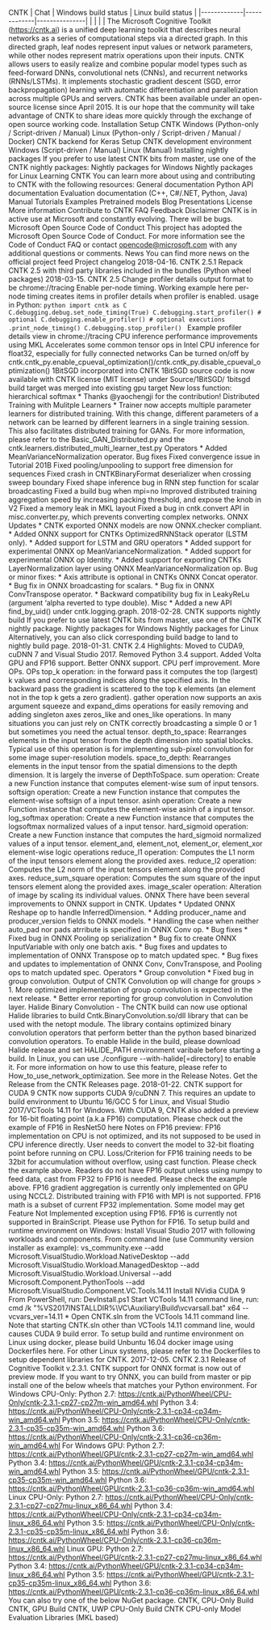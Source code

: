 CNTK | Chat | Windows build status | Linux build status | |-------------|-------------|---------------| | | | | The Microsoft Cognitive Toolkit (https://cntk.ai) is a unified deep learning toolkit that describes neural networks as a series of computational steps via a directed graph. In this directed graph, leaf nodes represent input values or network parameters, while other nodes represent matrix operations upon their inputs. CNTK allows users to easily realize and combine popular model types such as feed-forward DNNs, convolutional nets (CNNs), and recurrent networks (RNNs/LSTMs). It implements stochastic gradient descent (SGD, error backpropagation) learning with automatic differentiation and parallelization across multiple GPUs and servers. CNTK has been available under an open-source license since April 2015. It is our hope that the community will take advantage of CNTK to share ideas more quickly through the exchange of open source working code. Installation Setup CNTK Windows (Python-only / Script-driven / Manual) Linux (Python-only / Script-driven / Manual / Docker) CNTK backend for Keras Setup CNTK development environment Windows (Script-driven / Manual) Linux (Manual) Installing nightly packages If you prefer to use latest CNTK bits from master, use one of the CNTK nightly packages: Nightly packages for Windows Nightly packages for Linux Learning CNTK You can learn more about using and contributing to CNTK with the following resources: General documentation Python API documentation Evaluation documentation (C++, C#/.NET, Python, Java) Manual Tutorials Examples Pretrained models Blog Presentations License More information Contribute to CNTK FAQ Feedback Disclaimer CNTK is in active use at Microsoft and constantly evolving. There will be bugs. Microsoft Open Source Code of Conduct This project has adopted the Microsoft Open Source Code of Conduct. For more information see the Code of Conduct FAQ or contact opencode@microsoft.com with any additional questions or comments. News You can find more news on the official project feed Project changelog 2018-04-16. CNTK 2.5.1 Repack CNTK 2.5 with third party libraries included in the bundles (Python wheel packages) 2018-03-15. CNTK 2.5 Change profiler details output format to be chrome://tracing Enable per-node timing. Working example here per-node timing creates items in profiler details when profiler is enabled. usage in Python: ```python import cntk as C C.debugging.debug.set_node_timing(True) C.debugging.start_profiler() # optional C.debugging.enable_profiler() # optional executions .print_node_timing() C.debugging.stop_profiler() ``` Example profiler details view in chrome://tracing CPU inference performance improvements using MKL Accelerates some common tensor ops in Intel CPU inference for float32, especially for fully connected networks Can be turned on/off by cntk.cntk_py.enable_cpueval_optimization()/cntk.cntk_py.disable_cpueval_optimization() 1BitSGD incorporated into CNTK 1BitSGD source code is now available with CNTK license (MIT license) under Source/1BitSGD/ 1bitsgd build target was merged into existing gpu target New loss function: hierarchical softmax * Thanks @yaochengji for the contribution! Distributed Training with Mulitple Learners * Trainer now accepts multiple parameter learners for distributed training. With this change, different parameters of a network can be learned by different learners in a single training session. This also facilitates distributed training for GANs. For more information, please refer to the Basic_GAN_Distributed.py and the cntk.learners.distributed_multi_learner_test.py Operators * Added MeanVarianceNormalization operator. Bug fixes Fixed convergence issue in Tutorial 201B Fixed pooling/unpooling to support free dimension for sequences Fixed crash in CNTKBinaryFormat deserializer when crossing sweep boundary Fixed shape inference bug in RNN step function for scalar broadcasting Fixed a build bug when mpi=no Improved distributed training aggregation speed by increasing packing threshold, and expose the knob in V2 Fixed a memory leak in MKL layout Fixed a bug in cntk.convert API in misc.converter.py, which prevents converting complex networks. ONNX Updates * CNTK exported ONNX models are now ONNX.checker compliant. * Added ONNX support for CNTKs OptimizedRNNStack operator (LSTM only). * Added support for LSTM and GRU operators * Added support for experimental ONNX op MeanVarianceNormalization. * Added support for experimental ONNX op Identity. * Added support for exporting CNTKs LayerNormalization layer using ONNX MeanVarianceNormalization op. Bug or minor fixes: * Axis attribute is optional in CNTKs ONNX Concat operator. * Bug fix in ONNX broadcasting for scalars. * Bug fix in ONNX ConvTranspose operator. * Backward compatibility bug fix in LeakyReLu (argument ‘alpha reverted to type double). Misc * Added a new API find_by_uid() under cntk.logging.graph. 2018-02-28. CNTK supports nightly build If you prefer to use latest CNTK bits from master, use one of the CNTK nightly package. Nightly packages for Windows Nightly packages for Linux Alternatively, you can also click corresponding build badge to land to nightly build page. 2018-01-31. CNTK 2.4 Highlights: Moved to CUDA9, cuDNN 7 and Visual Studio 2017. Removed Python 3.4 support. Added Volta GPU and FP16 support. Better ONNX support. CPU perf improvement. More OPs. OPs top_k operation: in the forward pass it computes the top (largest) k values and corresponding indices along the specified axis. In the backward pass the gradient is scattered to the top k elements (an element not in the top k gets a zero gradient). gather operation now supports an axis argument squeeze and expand_dims operations for easily removing and adding singleton axes zeros_like and ones_like operations. In many situations you can just rely on CNTK correctly broadcasting a simple 0 or 1 but sometimes you need the actual tensor. depth_to_space: Rearranges elements in the input tensor from the depth dimension into spatial blocks. Typical use of this operation is for implementing sub-pixel convolution for some image super-resolution models. space_to_depth: Rearranges elements in the input tensor from the spatial dimensions to the depth dimension. It is largely the inverse of DepthToSpace. sum operation: Create a new Function instance that computes element-wise sum of input tensors. softsign operation: Create a new Function instance that computes the element-wise softsign of a input tensor. asinh operation: Create a new Function instance that computes the element-wise asinh of a input tensor. log_softmax operation: Create a new Function instance that computes the logsoftmax normalized values of a input tensor. hard_sigmoid operation: Create a new Function instance that computes the hard_sigmoid normalized values of a input tensor. element_and, element_not, element_or, element_xor element-wise logic operations reduce_l1 operation: Computes the L1 norm of the input tensors element along the provided axes. reduce_l2 operation: Computes the L2 norm of the input tensors element along the provided axes. reduce_sum_square operation: Computes the sum square of the input tensors element along the provided axes. image_scaler operation: Alteration of image by scaling its individual values. ONNX There have been several improvements to ONNX support in CNTK. Updates * Updated ONNX Reshape op to handle InferredDimension. * Adding producer_name and producer_version fields to ONNX models. * Handling the case when neither auto_pad nor pads atrribute is specified in ONNX Conv op. * Bug fixes * Fixed bug in ONNX Pooling op serialization * Bug fix to create ONNX InputVariable with only one batch axis. * Bug fixes and updates to implementation of ONNX Transpose op to match updated spec. * Bug fixes and updates to implementation of ONNX Conv, ConvTranspose, and Pooling ops to match updated spec. Operators * Group convolution * Fixed bug in group convolution. Output of CNTK Convolution op will change for groups > 1. More optimized implementation of group convolution is expected in the next release. * Better error reporting for group convolution in Convolution layer. Halide Binary Convolution - The CNTK build can now use optional Halide libraries to build Cntk.BinaryConvolution.so/dll library that can be used with the netopt module. The library contains optimized binary convolution operators that perform better than the python based binarized convolution operators. To enable Halide in the build, please download Halide release and set HALIDE_PATH environment varibale before starting a build. In Linux, you can use ./configure --with-halide[=directory] to enable it. For more information on how to use this feature, please refer to How_to_use_network_optimization. See more in the Release Notes. Get the Release from the CNTK Releases page. 2018-01-22. CNTK support for CUDA 9 CNTK now supports CUDA 9/cuDNN 7. This requires an update to build environment to Ubuntu 16/GCC 5 for Linux, and Visual Studio 2017/VCTools 14.11 for Windows. With CUDA 9, CNTK also added a preview for 16-bit floating point (a.k.a FP16) computation. Please check out the example of FP16 in ResNet50 here Notes on FP16 preview: FP16 implementation on CPU is not optimized, and its not supposed to be used in CPU inference directly. User needs to convert the model to 32-bit floating point before running on CPU. Loss/Criterion for FP16 training needs to be 32bit for accumulation without overflow, using cast function. Please check the example above. Readers do not have FP16 output unless using numpy to feed data, cast from FP32 to FP16 is needed. Please check the example above. FP16 gradient aggregation is currently only implemented on GPU using NCCL2. Distributed training with FP16 with MPI is not supported. FP16 math is a subset of current FP32 implementation. Some model may get Feature Not Implemented exception using FP16. FP16 is currently not supported in BrainScript. Please use Python for FP16. To setup build and runtime environment on Windows: Install Visual Studio 2017 with following workloads and components. From command line (use Community version installer as example): vs_community.exe --add Microsoft.VisualStudio.Workload.NativeDesktop --add Microsoft.VisualStudio.Workload.ManagedDesktop --add Microsoft.VisualStudio.Workload.Universal --add Microsoft.Component.PythonTools --add Microsoft.VisualStudio.Component.VC.Tools.14.11 Install NVidia CUDA 9 From PowerShell, run: DevInstall.ps1 Start VCTools 14.11 command line, run: cmd /k "%VS2017INSTALLDIR%\VC\Auxiliary\Build\vcvarsall.bat" x64 --vcvars_ver=14.11 * Open CNTK.sln from the VCTools 14.11 command line. Note that starting CNTK.sln other than VCTools 14.11 command line, would causes CUDA 9 build error. To setup build and runtime environment on Linux using docker, please build Unbuntu 16.04 docker image using Dockerfiles here. For other Linux systems, please refer to the Dockerfiles to setup dependent libraries for CNTK. 2017-12-05. CNTK 2.3.1 Release of Cognitive Toolkit v.2.3.1. CNTK support for ONNX format is now out of preview mode. If you want to try ONNX, you can build from master or pip install one of the below wheels that matches your Python environment. For Windows CPU-Only: Python 2.7: https://cntk.ai/PythonWheel/CPU-Only/cntk-2.3.1-cp27-cp27m-win_amd64.whl Python 3.4: https://cntk.ai/PythonWheel/CPU-Only/cntk-2.3.1-cp34-cp34m-win_amd64.whl Python 3.5: https://cntk.ai/PythonWheel/CPU-Only/cntk-2.3.1-cp35-cp35m-win_amd64.whl Python 3.6: https://cntk.ai/PythonWheel/CPU-Only/cntk-2.3.1-cp36-cp36m-win_amd64.whl For Windows GPU: Python 2.7: https://cntk.ai/PythonWheel/GPU/cntk-2.3.1-cp27-cp27m-win_amd64.whl Python 3.4: https://cntk.ai/PythonWheel/GPU/cntk-2.3.1-cp34-cp34m-win_amd64.whl Python 3.5: https://cntk.ai/PythonWheel/GPU/cntk-2.3.1-cp35-cp35m-win_amd64.whl Python 3.6: https://cntk.ai/PythonWheel/GPU/cntk-2.3.1-cp36-cp36m-win_amd64.whl Linux CPU-Only: Python 2.7: https://cntk.ai/PythonWheel/CPU-Only/cntk-2.3.1-cp27-cp27mu-linux_x86_64.whl Python 3.4: https://cntk.ai/PythonWheel/CPU-Only/cntk-2.3.1-cp34-cp34m-linux_x86_64.whl Python 3.5: https://cntk.ai/PythonWheel/CPU-Only/cntk-2.3.1-cp35-cp35m-linux_x86_64.whl Python 3.6: https://cntk.ai/PythonWheel/CPU-Only/cntk-2.3.1-cp36-cp36m-linux_x86_64.whl Linux GPU: Python 2.7: https://cntk.ai/PythonWheel/GPU/cntk-2.3.1-cp27-cp27mu-linux_x86_64.whl Python 3.4: https://cntk.ai/PythonWheel/GPU/cntk-2.3.1-cp34-cp34m-linux_x86_64.whl Python 3.5: https://cntk.ai/PythonWheel/GPU/cntk-2.3.1-cp35-cp35m-linux_x86_64.whl Python 3.6: https://cntk.ai/PythonWheel/GPU/cntk-2.3.1-cp36-cp36m-linux_x86_64.whl You can also try one of the below NuGet package. CNTK, CPU-Only Build CNTK, GPU Build CNTK, UWP CPU-Only Build CNTK CPU-only Model Evaluation Libraries (MKL based)